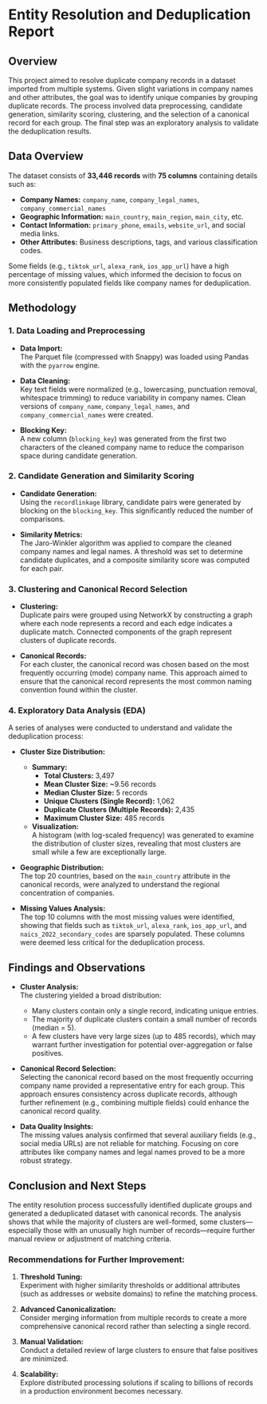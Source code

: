 # Entity Resolution and Deduplication Report

## Overview

This project aimed to resolve duplicate company records in a dataset imported from multiple systems. Given slight variations in company names and other attributes, the goal was to identify unique companies by grouping duplicate records. The process involved data preprocessing, candidate generation, similarity scoring, clustering, and the selection of a canonical record for each group. The final step was an exploratory analysis to validate the deduplication results.

## Data Overview

The dataset consists of **33,446 records** with **75 columns** containing details such as:

- **Company Names:** `company_name`, `company_legal_names`, `company_commercial_names`
- **Geographic Information:** `main_country`, `main_region`, `main_city`, etc.
- **Contact Information:** `primary_phone`, `emails`, `website_url`, and social media links.
- **Other Attributes:** Business descriptions, tags, and various classification codes.

Some fields (e.g., `tiktok_url`, `alexa_rank`, `ios_app_url`) have a high percentage of missing values, which informed the decision to focus on more consistently populated fields like company names for deduplication.

## Methodology

### 1. Data Loading and Preprocessing

- **Data Import:**  
  The Parquet file (compressed with Snappy) was loaded using Pandas with the `pyarrow` engine.

- **Data Cleaning:**  
  Key text fields were normalized (e.g., lowercasing, punctuation removal, whitespace trimming) to reduce variability in company names. Clean versions of `company_name`, `company_legal_names`, and `company_commercial_names` were created.

- **Blocking Key:**  
  A new column (`blocking_key`) was generated from the first two characters of the cleaned company name to reduce the comparison space during candidate generation.

### 2. Candidate Generation and Similarity Scoring

- **Candidate Generation:**  
  Using the `recordlinkage` library, candidate pairs were generated by blocking on the `blocking_key`. This significantly reduced the number of comparisons.

- **Similarity Metrics:**  
  The Jaro-Winkler algorithm was applied to compare the cleaned company names and legal names. A threshold was set to determine candidate duplicates, and a composite similarity score was computed for each pair.

### 3. Clustering and Canonical Record Selection

- **Clustering:**  
  Duplicate pairs were grouped using NetworkX by constructing a graph where each node represents a record and each edge indicates a duplicate match. Connected components of the graph represent clusters of duplicate records.

- **Canonical Records:**  
  For each cluster, the canonical record was chosen based on the most frequently occurring (mode) company name. This approach aimed to ensure that the canonical record represents the most common naming convention found within the cluster.

### 4. Exploratory Data Analysis (EDA)

A series of analyses were conducted to understand and validate the deduplication process:

- **Cluster Size Distribution:**  
  - **Summary:**  
    - **Total Clusters:** 3,497  
    - **Mean Cluster Size:** ~9.56 records  
    - **Median Cluster Size:** 5 records  
    - **Unique Clusters (Single Record):** 1,062  
    - **Duplicate Clusters (Multiple Records):** 2,435  
    - **Maximum Cluster Size:** 485 records  
  - **Visualization:**  
    A histogram (with log-scaled frequency) was generated to examine the distribution of cluster sizes, revealing that most clusters are small while a few are exceptionally large.

- **Geographic Distribution:**  
  The top 20 countries, based on the `main_country` attribute in the canonical records, were analyzed to understand the regional concentration of companies.

- **Missing Values Analysis:**  
  The top 10 columns with the most missing values were identified, showing that fields such as `tiktok_url`, `alexa_rank`, `ios_app_url`, and `naics_2022_secondary_codes` are sparsely populated. These columns were deemed less critical for the deduplication process.

## Findings and Observations

- **Cluster Analysis:**  
  The clustering yielded a broad distribution:
  - Many clusters contain only a single record, indicating unique entries.
  - The majority of duplicate clusters contain a small number of records (median = 5).
  - A few clusters have very large sizes (up to 485 records), which may warrant further investigation for potential over-aggregation or false positives.

- **Canonical Record Selection:**  
  Selecting the canonical record based on the most frequently occurring company name provided a representative entry for each group. This approach ensures consistency across duplicate records, although further refinement (e.g., combining multiple fields) could enhance the canonical record quality.

- **Data Quality Insights:**  
  The missing values analysis confirmed that several auxiliary fields (e.g., social media URLs) are not reliable for matching. Focusing on core attributes like company names and legal names proved to be a more robust strategy.

## Conclusion and Next Steps

The entity resolution process successfully identified duplicate groups and generated a deduplicated dataset with canonical records. The analysis shows that while the majority of clusters are well-formed, some clusters—especially those with an unusually high number of records—require further manual review or adjustment of matching criteria.

### Recommendations for Further Improvement:

1. **Threshold Tuning:**  
   Experiment with higher similarity thresholds or additional attributes (such as addresses or website domains) to refine the matching process.

2. **Advanced Canonicalization:**  
   Consider merging information from multiple records to create a more comprehensive canonical record rather than selecting a single record.

3. **Manual Validation:**  
   Conduct a detailed review of large clusters to ensure that false positives are minimized.

4. **Scalability:**  
   Explore distributed processing solutions if scaling to billions of records in a production environment becomes necessary.
